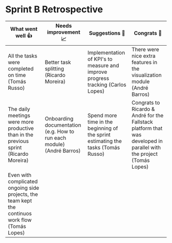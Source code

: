 # Sprint B Retrospective

| What went well 👍                                                                                | Needs improvement 📈                                                  | Suggestions 📩                                                                    | Congrats 🎂                                                                                                          |
| ------------------------------------------------------------------------------------------------ | --------------------------------------------------------------------- | --------------------------------------------------------------------------------- | -------------------------------------------------------------------------------------------------------------------- |
| All the tasks were completed on time (Tomás Russo)                                               | Better task splitting (Ricardo Moreira)                               | Implementation of KPI's to measure and improve progress tracking (Carlos Lopes)   | There were nice extra features in the visualization module (André Barros)                                            |
| The daily meetings were more productive than in the previous sprint (Ricardo Moreira)            | Onboarding documentation (e.g. How to run each module) (André Barros) | Spend more time in the beginning of the sprint estimating the tasks (Tomás Russo) | Congrats to Ricardo & André for the Fallstack platform that was developed in parallel with the project (Tomás Lopes) |
| Even with complicated ongoing side projects, the team kept the continuos work flow (Tomás Lopes) |                                                                       |                                                                                   |                                                                                                                      |
